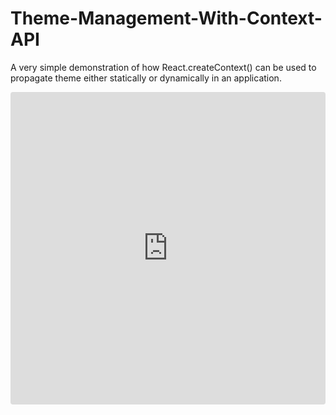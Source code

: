 # Theme-Management-With-Context-API
A very simple demonstration of how React.createContext() can be used to propagate theme either statically or dynamically in an application.

<iframe src="https://codesandbox.io/embed/managing-theme-variables-with-react-context-api-4kc6u?fontsize=14" title="managing-theme-variables-with-react-context-api" allow="geolocation; microphone; camera; midi; vr; accelerometer; gyroscope; payment; ambient-light-sensor; encrypted-media; usb" style="width:100%; height:500px; border:0; border-radius: 4px; overflow:hidden;" sandbox="allow-modals allow-forms allow-popups allow-scripts allow-same-origin"></iframe>
